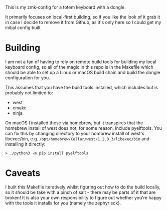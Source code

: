 This is my zmk-config for a totem keyboard with a dongle.

It primarily focuses on local-first building, so if you like the look of it
grab it in case I decide to remove it from Github, as it's only here so I could
get my initial config built

# Building
I am not a fan of having to rely on remote build tools for building my local
keyboard config, so all of the magic in this repo is in the Makefile which
should be able to set up a Linux or macOS build chain and build the dongle
configuration for you.

This assumes that you have the build tools installed, which includes but is
probably not limited to:
* west
* cmake
* ninja

On macOS I installed these via homebrew, but it transpires that the homebrew
install of west does not, for some reason, include pyelftools. You can fix this
by changing directory to your hombrew install of west's libexec/bin, e.g.
`/opt/homebrew/Cellar/west/1.2.0_3/libexec/bin` and installing it directly:

```
> ./python3 -m pip install pyelftools
```

# Caveats
I built this Makefile iteratively whilst figuring out how to do the build
locally, so it should be take with a pinch of salt - there may be parts of it
that are broken! It is also your own responsibility to figure out whether
you're happy with the tools it installs for you (namely the zephyr sdk).
